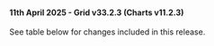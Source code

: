 #### 11th April 2025 - Grid v33.2.3 (Charts v11.2.3)

See table below for changes included in this release.
